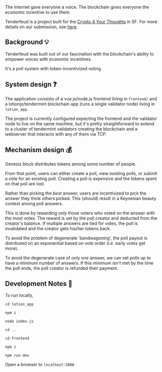 The internet gave everyone a voice. The blockchain gives everyone the economic incentive to use them.

Tenderfeud is a project built for the [Crypto 4 Your Thoughts](https://c4yt.io/) in SF. For more details on
our submission, see [here](https://devpost.com/software/tenderfeud-w13kjr).

## Background :bulb:

Tenderfeud was built out of our fascination with the blockchain's ability to empower voices with economic
incentives.

It's a poll system with token-incentivized voting

## System design :question:
The application consists of a vue.js/node.js frontend living in `frontend/` and a lotionjs/tendermint
blockchain app (runs a single validator node) living in `lotion_app`.

The project is currently configured expecting the frontend and the validator node to live on the same machine,
but it's pretty straightforward to extend to a cluster of tendermint validators creating the blockchain and a
webserver that interacts with any of them via TCP.

## Mechanism design :moneybag:
Genesis block distributes tokens among some number of people.

From that point, users can either create a poll, view existing polls, or submit a vote for an existing
poll. Creating a poll is expensive and the tokens spent on that poll are lost.

Rather than picking the *best* answer, users are incentivized to pick the answer they think others picked.
This (should) result in a Keynesian beauty contest among poll answers.

This is done by rewarding only those voters who voted on the answer with the most votes. The reward is set by
the poll creator and deducted from the creator's balance. If multiple answers are tied for votes, the poll is
invalidated and the creator gets his/her tokens back.

To avoid the problem of degenerate 'bandwagoning', the poll payout is distributed on an exponential based on
vote order (i.e. early votes get more).

To avoid the degenerate case of only *one* answer, we can set polls up to have a minimum number of answers. If
this minimum *isn't* met by the time the poll ends, the poll creator is refunded their payment.

## Development Notes :wrench:
To run locally, 

`cd lotion_app`

`npm i`

`node index.js`

`cd ..`

`cd frontend`

`npm i`

`npm run dev`

Open a browser to `localhost:3000`
